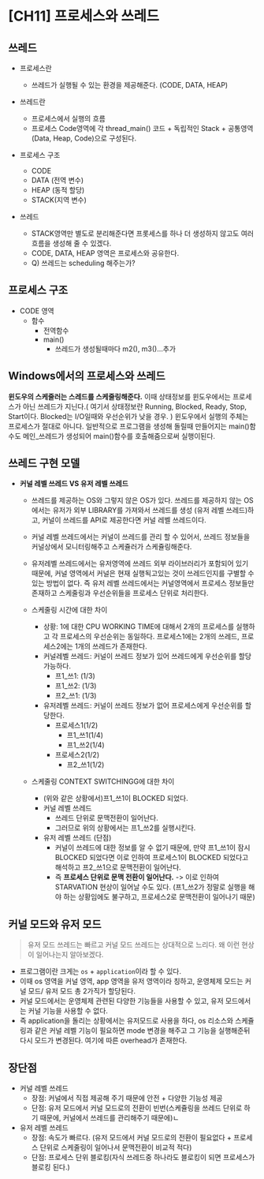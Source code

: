 # [CH11] 프로세스와 쓰레드

## 쓰레드
- 프로세스란
    - 쓰레드가 실행될 수 있는 환경을 제공해준다. (CODE, DATA, HEAP)
- 쓰레드란
    - 프로세스에서 실행의 흐름
    - 프로세스 Code영역에 각 thread_main() 코드 + 독립적인 Stack + 공통영역 (Data, Heap, Code)으로 구성된다.

- 프로세스 구조
    - CODE
    - DATA (전역 변수)
    - HEAP (동적 할당)
    - STACK(지역 변수)
- 쓰레드
    - STACK영역만 별도로 분리해준다면 프롯세스를 하나 더 생성하지 않고도 여러 흐름을 생성해 줄 수 있겠다.
    - CODE, DATA, HEAP 영역은 프로세스와 공유한다.
    - Q) 쓰레드는 scheduling 해주는가?
    

## 프로세스 구조
- CODE 영역
    - 함수
        - 전역함수
        - main()
            - 쓰레드가 생성될때마다 m2(), m3()...추가

## Windows에서의 프로세스와 쓰레드

**윈도우의 스케줄러는 스레드를 스케줄링해준다.** 이때 상태정보를 윈도우에서는 프로세스가 아닌 쓰레드가 지닌다.( 여기서 상태정보란 Running, Blocked, Ready, Stop, Start이다. Blocked는 I/O일때와 우선순위가 낮을 경우. ) 윈도우에서 실행의 주체는 프로세스가 절대로 아니다. 일반적으로 프로그램을 생성해 돌릴때 만들어지는 main()함수도 메인_쓰레드가 생성되어 main()함수를 호출해줌으로써 실행이된다. 

## 쓰레드 구현 모델
 
- **커널 레벨 쓰레드 VS 유저 레벨 쓰레드**
    - 쓰레드를 제공하는 OS와 그렇지 않은 OS가 있다. 쓰레드를 제공하지 않는 OS에서는 유저가 외부 LIBRARY를 가져와서 쓰레드를 생성 (유저 레벨 쓰레드)하고, 커널이 쓰레드를 API로 제공한다면 커널 레벨 쓰레드이다.
    - 커널 레벨 쓰레드에서는 커널이 쓰레드를 관리 할 수 있어서, 쓰레드 정보들을 커널상에서 모니터링해주고 스케쥴러가 스케쥴링해준다.
    - 유저레벨 쓰레드에서는 유저영역에 쓰레드 외부 라이브러리가 포함되어 있기 때문에, 커널 영역에서 커널은 현재 실행됙고있는 것이 쓰레드인지를 구별할 수 있는 방법이 없다. 즉 유저 레벨 쓰레드에서는 커널영역에서 프로세스 정보들만 존재하고 스케줄링과 우선순위들을 프로세스 단위로 처리한다. 
    - 스케줄링 시간에 대한 차이
        - 상황: 1에 대한 CPU WORKING TIME에 대해서 2개의 프로세스를 실행하고 각 프로세스의 우선순위는 동일하다. 프로세스1에는 2개의 쓰레드, 프로세스2에는 1개의 쓰레드가 존재한다.
        - 커널레벨 쓰레드: 커널이 쓰레드 정보가 있어 쓰레드에게 우선순위를 할당 가능하다.
            - 프1_쓰1: (1/3)
            - 프1_쓰2: (1/3)
            - 프2_쓰1: (1/3)
        - 유저레벨 쓰레드: 커널이 쓰레드 정보가 없어 프로세스에게 우선순위를 할당한다.
            - 프로세스1(1/2)
                - 프1_쓰1(1/4)
                - 프1_쓰2(1/4)
            - 프로세스2(1/2)
                - 프2_쓰1(1/2)

    - 스케줄링 CONTEXT SWITCHINGG에 대한 차이
        - (위와 같은 상황에서)프1_쓰1이 BLOCKED 되었다.
        - 커널 레벨 쓰레드
            - 쓰레드 단위로 문맥전환이 일어난다.
            - 그러므로 위의 상황에서는 프1_쓰2를 실행시킨다.
        - 유저 레벨 쓰레드 (단점)
            - 커널이 쓰레드에 대한 정보를 알 수 없기 때문에, 만약 프1_쓰1이 잠시  BLOCKED 되었다면 이로 인하여 프로세스1이 BLOCKED 되었다고 해석하고 프2_쓰1으로 문맥전환이 일어난다.
            - 즉 **프로세스 단위로 문맥 전환이 일어난다.** -> 이로 인하여 STARVATION 현상이 일어날 수도 있다. (프1_쓰2가 정말로 실행을 해야 하는 상황임에도 불구하고, 프로세스2로 문맥전환이 일어나기 때문)

## 커널 모드와 유저 모드
> 유저 모드 쓰레드는 빠르고  커널 모드 쓰레드는 상대적으로 느리다. 왜 이런 현상이 일어나는지 알아보겠다.
- 프로그램이란 크게는 `os` + `application`이라 할 수 있다.
- 이때 os 영역을 커널 영역, app 영역을 유저 영역이라 칭하고, 운영체제 모드는 커널 모드/ 유저 모드 총 2가직가 할당된다.
- 커널 모드에서는 운영체제 관련된 다양한 기능들을 사용할 수 있고, 유저 모드에서는 커널 기능을 사용할 수 없다.
- 즉 application을 돌리는 상황에서는 유저모드로 사용을 하다, os 리소스와 스케쥴링과 같은 커널 레벨 기능이 필요하면 mode 변경을 해주고 그 기능을 실행해준뒤 다시 모드가  변경된다. 여기에 따른 overhead가 존재한다.

## 장단점
- 커널 레벨 쓰레드
    - 장점: 커널에서 직접 제공해 주기 때문에 안전 + 다양한 기능성 제공
    - 단점: 유저 모드에서  커널 모드로의 전환이 빈번(스케쥴링을 쓰레드 단위로 하기 때문에, 커널에서 쓰레드를 관리해주기 때문에)ㄴ
- 유저 레벨 쓰레드
    - 장점: 속도가 빠르다. (유저 모드에서  커널 모드로의 전환이 필요없다 + 프로세스 단위로 스케줄링이 일어나서 문맥전환이 비교적 적다)
    - 단점: 프로세스 단위 블로킹(자식 쓰레드중 하나라도 블로킹이 되면 프로세스가 블로킹 된다.)